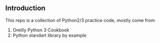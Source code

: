 ## Introduction

This repo is a collection of Python2/3 practice code, mostly come from   
1. Oreilly Python 3 Cookbook  
2. Python standart library by example  
